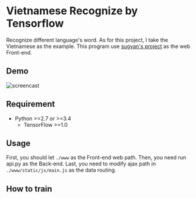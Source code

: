 # Vietnamese Recognize by Tensorflow

Recognize different language's word. As for this project, I take the Vietnamese as the example.
This program use [sugyan's project](https://github.com/sugyan/tensorflow-mnist) as the web Front-end.

## Demo

![screencast](https://raw.githubusercontent.com/authuir/tensorflow-language/master/Demo/demo.gif)

## Requirement ##

- Python >=2.7 or >=3.4
  - TensorFlow >=1.0

## Usage ##

First, you should let `./www` as the Front-end web path.
Then, you need run api.py as the Back-end.
Last, you need to modify ajax path in `./www/static/js/main.js` as the data routing.

## How to train ##

